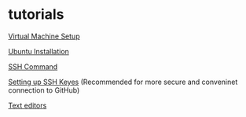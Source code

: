 # tutorials
[Virtual Machine Setup](virtual-machine-setup.md)

[Ubuntu Installation](ubuntu-installtion.md)

[SSH Command](ssh-commands.md)

[Setting up SSH Keyes](rsa-key-for-SSH.md) (Recommended for more secure and conveninet connection to GitHub)

[Text editors](text-editors.md)
